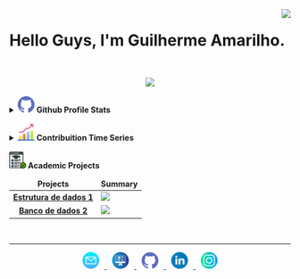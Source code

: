 <img align="right" src="https://visitor-badge.laobi.icu/badge?page_id=guilhermeAmarilho.visitor-badgee&style=flat-square">
  

# Hello Guys, I'm Guilherme Amarilho.

<br>

<!-- Apresentation -->
<p align="center"> 
    <img src = "https://readme-typing-svg.herokuapp.com?&color=FFFFFF&background=060630&center=true&vCenter=true&width=300&height=30&lines=Full-Stack+Developer;%2B+6+years+learning;Aways+learing+new+thinks"> 
</p>

<details>	
    <summary>
		<img src="img/github.png" width="30px" />
		<b> 
			Github Profile Stats
		</b>
	</summary>
    <img height="180em" src="https://github-readme-stats.vercel.app/api?username=guilhermeamarilho&show_icons=true&count_private=true&theme=react&hide_border=true&bg_color=060630&title_color=79ff97&icon_color=79ff97"/>
    <img height="180em" src="https://github-readme-stats.vercel.app/api/top-langs/?username=guilhermeamarilho&langs_count=8&layout=compact&theme=react&hide_border=true&bg_color=060630&title_color=79ff97&icon_color=79ff97"/>
</details>

<br>

<details>	
    <summary>
		<img src="img/graphic.png" width="30px"/>
		<b> 
			Contribuition Time Series
		</b>
	</summary>
    <img src="https://activity-graph.herokuapp.com/graph?username=guilhermeamarilho&theme=react&bg_color=060630&hide_border=true" width="100%"/>
</details>

<br>

<adetails>
	<summary>
		<b> 
			<img src="img/academic.png" width="30px"/> Academic Projects
		</b>
	</summary>
  	<table>
		<thead align="center">
			<tr>
				<td>
					<b>Projects</b>
				</td>
				<td>
					<b>Summary</b>
				</td>
			</tr>
		</thead>
		<tbody>
			<tr>
				<td align="center">
					<a href="https://github.com/GuilhermeAmarilho/EstruturaDeDados1">
					<b>Estrutura de dados 1</b></a>
				</td>
				<td>
					<a href="https://github.com/GuilhermeAmarilho/EstruturaDeDados1">
					<img src="https://github-readme-stats.vercel.app/api/pin/?username=GuilhermeAmarilho&repo=EstruturaDeDados1&icon_color=79ff97&text_color=9f9f9f&bg_color=151515"/>
				</td>
			</tr> 
			<tr>
				<td align="center">
					<a href="https://github.com/GuilhermeAmarilho/BancoDeDados2">
					<b>Banco de dados 2</b></a>
				</td>
				<td>
					<a href="https://github.com/GuilhermeAmarilho/BancoDeDados2">
					<img src="https://github-readme-stats.vercel.app/api/pin/?username=GuilhermeAmarilho&repo=BancoDeDados2&icon_color=79ff97&text_color=9f9f9f&bg_color=151515"/>
				</td>
			</tr> 
		</tbody>
  	</table>	
  	<br>
</details>

---

<p  align="center">
	<a href="mailto:guiamarilho1@gmail.com"><img src="img/mail.png"   width="30px" style="padding:0 1vw">
	<a href="https://guilhermeamarilho.github.io/" target="_blank"><img src="img/site.png"  width="30px" style="padding:0 1vw">
	</a>
	<a href="https://github.com/GuilhermeAmarilho" target="_blank"><img src="img/github.png"  width="30px" style="padding:0 1vw">
	</a>
	<a href="https://www.linkedin.com/in/amarilho/" target="_blank"><img src="img/linkedin.png"  width="30px" style="padding:0 1vw">
	</a>
	<a href="https://instagram.com/gui_amarilho" target="_blank"><img src="img/instagram.png"  width="30px" style="padding:0 1vw">
	</a>
</p>
